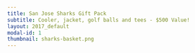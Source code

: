```yaml
---
title: San Jose Sharks Gift Pack
subtitle: Cooler, jacket, golf balls and tees - $500 Value!
layout: 2017_default
modal-id: 1
thumbnail: sharks-basket.png
---
```

